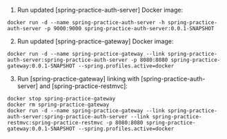 1. Run updated [spring-practice-auth-server] Docker image:

```shell
docker run -d --name spring-practice-auth-server -h spring-practice-auth-server -p 9000:9000 spring-practice-auth-server:0.0.1-SNAPSHOT
```

2. Run updated [spring-practice-gateway] Docker image:

```shell
docker run -d --name spring-practice-gateway --link spring-practice-auth-server:spring-practice-auth-server -p 8080:8080 spring-practice-gateway:0.0.1-SNAPSHOT --spring.profiles.active=docker
```

3. Run [spring-practice-gateway] linking with [spring-practice-auth-server] and [spring-practice-restmvc]:

```shell
docker stop spring-practice-gateway
docker rm spring-practice-gateway
docker run -d --name spring-practice-gateway --link spring-practice-auth-server:spring-practice-auth-server --link spring-practice-restmvc:spring-practice-restmvc -p 8080:8080 spring-practice-gateway:0.0.1-SNAPSHOT --spring.profiles.active=docker
```